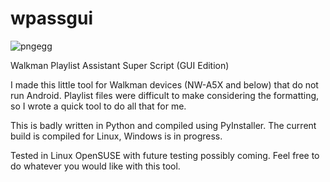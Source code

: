 # wpassgui

![pngegg](https://github.com/user-attachments/assets/14605f7d-8072-4b47-a43a-aaad7e6a6fbd)



Walkman Playlist Assistant Super Script (GUI Edition)

I made this little tool for Walkman devices (NW-A5X and below) that do not run Android. Playlist files were difficult to make considering the formatting, so I wrote a quick tool to do all that for me.

This is badly written in Python and compiled using PyInstaller. The current build is compiled for Linux, Windows is in progress.

Tested in Linux OpenSUSE with future testing possibly coming. Feel free to do whatever you would like with this tool.
